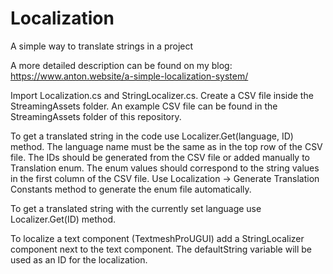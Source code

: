 # Localization
A simple way to translate strings in a project

A more detailed description can be found on my blog: https://www.anton.website/a-simple-localization-system/

Import Localization.cs and StringLocalizer.cs. Create a CSV file inside the StreamingAssets folder.
An example CSV file can be found in the StreamingAssets folder of this repository.

To get a translated string in the code use Localizer.Get(language, ID) method. The language name must
be the same as in the top row of the CSV file. The IDs should be generated from the CSV file or
added manually to Translation enum. The enum values should correspond to the string values in the
first column of the CSV file. Use Localization -> Generate Translation Constants method to generate
the enum file automatically.

To get a translated string with the currently set language use Localizer.Get(ID) method.

To localize a text component (TextmeshProUGUI) add a StringLocalizer component next to the text
component. The defaultString variable will be used as an ID for the localization.
